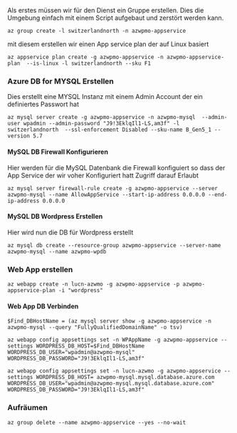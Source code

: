 Als erstes müssen wir für den Dienst ein Gruppe erstellen. Dies die Umgebung einfach mit einem Script aufgebaut und zerstört werden kann.


  
```
az group create -l switzerlandnorth -n azwpmo-appservice
```
mit diesem erstellen wir einen App service plan der auf Linux basiert
```
az appservice plan create -g azwpmo-appservice -n azwpmo-appservice-plan  --is-linux -l switzerlandnorth --sku F1
```

### Azure DB for MYSQL Erstellen

Dies erstellt eine MYSQL Instanz mit einem Admin Account der ein definiertes Passwort hat
```
az mysql server create -g azwpmo-appservice -n azwpmo-mysql  --admin-user wpadmin --admin-password "J9!3EklqIl1-LS,am3f" -l switzerlandnorth  --ssl-enforcement Disabled --sku-name B_Gen5_1 --version 5.7
```

#### MySQL DB Firewall Konfigurieren

Hier werden für die MySQL Datenbank die Firewall konfiguiert so dass der App Service der wir voher Konfiguriert hatt Zugriff darauf Erlaubt
```
az mysql server firewall-rule create -g azwpmo-appservice --server azwpmo-mysql --name AllowAppService --start-ip-address 0.0.0.0 --end-ip-address 0.0.0.0
```

#### MySQL DB Wordpress Erstellen

Hier wird nun die DB für Wordpress erstellt
```
az mysql db create --resource-group azwpmo-appservice --server-name azwpmo-mysql --name azwpmo-wpdb
```

### Web App erstellen


```
az webapp create -n lucn-azwmo -g azwpmo-appservice -p azwpmo-appservice-plan -i "wordpress"
```

#### Web App DB Verbinden

```
$Find_DBHostName = (az mysql server show -g azwpmo-appservice -n azwpmo-mysql --query "FullyQualifiedDomainName" -o tsv)

az webapp config appsettings set -n WPAppName -g azwpmo-appservice --settings WORDPRESS_DB_HOST=$Find_DBHostName 
WORDPRESS_DB_USER="wpadmin@azwpmo-mysql" 
WORDPRESS_DB_PASSWORD="J9!3EklqIl1-LS,am3f"
```


```
az webapp config appsettings set -n lucn-azwmo -g azwpmo-appservice --settings WORDPRESS_DB_HOST= azwpmo-mysql.mysql.database.azure.com WORDPRESS_DB_USER="wpadmin@azwpmo-mysql.mysql.database.azure.com" WORDPRESS_DB_PASSWORD="J9!3EklqIl1-LS,am3f"
```




### Aufräumen

```
az group delete --name azwpmo-appservice --yes --no-wait
```


